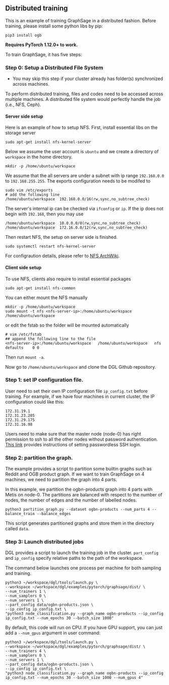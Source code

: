 ## Distributed training

This is an example of training GraphSage in a distributed fashion. Before training, please install some python libs by pip:

```
pip3 install ogb
```

**Requires PyTorch 1.12.0+ to work.**

To train GraphSage, it has five steps:

### Step 0: Setup a Distributed File System
* You may skip this step if your cluster already has folder(s) synchronized across machines.

To perform distributed training, files and codes need to be accessed across multiple machines. A distributed file system would perfectly handle the job (i.e., NFS, Ceph).

#### Server side setup
Here is an example of how to setup NFS. First, install essential libs on the storage server

```
sudo apt-get install nfs-kernel-server
```

Below we assume the user account is `ubuntu` and we create a directory of `workspace` in the home directory.

```
mkdir -p /home/ubuntu/workspace
```

We assume that the all servers are under a subnet with ip range `192.168.0.0` to `192.168.255.255`. The exports configuration needs to be modifed to

```
sudo vim /etc/exports
# add the following line
/home/ubuntu/workspace  192.168.0.0/16(rw,sync,no_subtree_check)
```

The server's internal ip can be checked  via `ifconfig` or `ip`. If the ip does not begin with `192.168`, then you may use

```
/home/ubuntu/workspace  10.0.0.0/8(rw,sync,no_subtree_check)
/home/ubuntu/workspace  172.16.0.0/12(rw,sync,no_subtree_check)
```

Then restart NFS, the setup on server side is finished.

```
sudo systemctl restart nfs-kernel-server
```

For configraution details, please refer to [NFS ArchWiki](https://wiki.archlinux.org/index.php/NFS).

#### Client side setup

To use NFS, clients also require to install essential packages

```
sudo apt-get install nfs-common
```

You can either mount the NFS manually

```
mkdir -p /home/ubuntu/workspace
sudo mount -t nfs <nfs-server-ip>:/home/ubuntu/workspace /home/ubuntu/workspace
```

or edit the fstab so the folder will be mounted automatically

```
# vim /etc/fstab
## append the following line to the file
<nfs-server-ip>:/home/ubuntu/workspace   /home/ubuntu/workspace   nfs   defaults	0 0
```

Then run `mount -a`.

Now go to `/home/ubuntu/workspace` and clone the DGL Github repository.

### Step 1: set IP configuration file.

User need to set their own IP configuration file `ip_config.txt` before training. For example, if we have four machines in current cluster, the IP configuration
could like this:

```
172.31.19.1
172.31.23.205
172.31.29.175
172.31.16.98
```

Users need to make sure that the master node (node-0) has right permission to ssh to all the other nodes without password authentication.
[This link](https://linuxize.com/post/how-to-setup-passwordless-ssh-login/) provides instructions of setting passwordless SSH login.

### Step 2: partition the graph.

The example provides a script to partition some builtin graphs such as Reddit and OGB product graph.
If we want to train GraphSage on 4 machines, we need to partition the graph into 4 parts.

In this example, we partition the ogbn-products graph into 4 parts with Metis on node-0. The partitions are balanced with respect to
the number of nodes, the number of edges and the number of labelled nodes.

```
python3 partition_graph.py --dataset ogbn-products --num_parts 4 --balance_train --balance_edges
```

This script generates partitioned graphs and store them in the directory called `data`.


### Step 3: Launch distributed jobs

DGL provides a script to launch the training job in the cluster. `part_config` and `ip_config`
specify relative paths to the path of the workspace.

The command below launches one process per machine for both sampling and training.

```
python3 ~/workspace/dgl/tools/launch.py \
--workspace ~/workspace/dgl/examples/pytorch/graphsage/dist/ \
--num_trainers 1 \
--num_samplers 0 \
--num_servers 1 \
--part_config data/ogbn-products.json \
--ip_config ip_config.txt \
"python3 node_classification.py --graph_name ogbn-products --ip_config ip_config.txt --num_epochs 30 --batch_size 1000"
```

By default, this code will run on CPU. If you have GPU support, you can just add a `--num_gpus` argument in user command:

```
python3 ~/workspace/dgl/tools/launch.py \
--workspace ~/workspace/dgl/examples/pytorch/graphsage/dist/ \
--num_trainers 4 \
--num_samplers 0 \
--num_servers 1 \
--part_config data/ogbn-products.json \
--ip_config ip_config.txt \
"python3 node_classification.py --graph_name ogbn-products --ip_config ip_config.txt --num_epochs 30 --batch_size 1000 --num_gpus 4"
```

